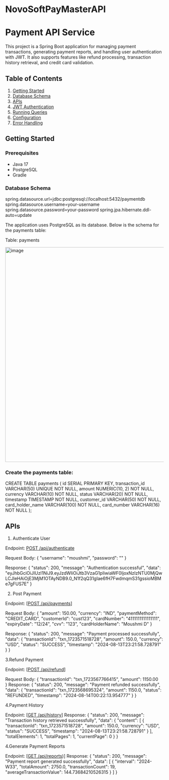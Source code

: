 # NovoSoftPayMasterAPI

# Payment API Service

This project is a Spring Boot application for managing payment transactions, generating payment reports, and handling user authentication with JWT. It also supports features like refund processing, transaction history retrieval, and credit card validation.

## Table of Contents

1. [Getting Started](#getting-started)
2. [Database Schema](#database-schema)
3. [APIs](#apis)
4. [JWT Authentication](#jwt-authentication)
5. [Running Queries](#running-queries)
6. [Configuration](#configuration)
7. [Error Handling](#error-handling)

## Getting Started

### Prerequisites

- Java 17
- PostgreSQL
- Gradle

### Database Schema

spring.datasource.url=jdbc:postgresql://localhost:5432/paymentdb
spring.datasource.username=your-username
spring.datasource.password=your-password
spring.jpa.hibernate.ddl-auto=update

The application uses PostgreSQL as its database. Below is the schema for the payments table:

Table: payments

<img width="680" alt="image" src="https://github.com/user-attachments/assets/d88bb1a6-6a2c-4986-8b96-e5162762a5ff">

###  Create the payments table:

CREATE TABLE payments (
    id SERIAL PRIMARY KEY,
    transaction_id VARCHAR(50) UNIQUE NOT NULL,
    amount NUMERIC(10, 2) NOT NULL,
    currency VARCHAR(10) NOT NULL,
    status VARCHAR(20) NOT NULL,
    timestamp TIMESTAMP NOT NULL,
    customer_id VARCHAR(50) NOT NULL,
    card_holder_name VARCHAR(100) NOT NULL,
    card_number VARCHAR(16) NOT NULL
);


## APIs

  1. Authenticate User

Endpoint: [POST /api/authenticate](http://localhost:8080/api/authenticate)

Request Body: 
{
    "username": "moushmi",
    "password": ""
}

Response: 
{
    "status": 200,
    "message": "Authentication successful",
    "data": "eyJhbGciOiJIUzI1NiJ9.eyJzdWIiOiJtb3VzaG1pIiwiaWF0IjoxNzIzNTU0MjQwLCJleHAiOjE3MjM1OTAyNDB9.0_N1f2qQ31gIae6fH7FwdmqmS31gssioMBMe7gFUS7E"
}


  2. Post Payment

Endpoint: [[POST /api/payments](http://localhost:8080/api/payments)]

Request Body: 
{
    "amount": 150.00,
    "currency": "IND",
    "paymentMethod": "CREDIT_CARD",
    "customerId": "cust123",
    "cardNumber": "4111111111111111",
    "expiryDate": "12/24",
    "cvv": "123",
    "cardHolderName": "Moushmi D"
}

Response: 
{
    "status": 200,
    "message": "Payment processed successfully",
    "data": {
        "transactionId": "txn_1723571518728",
        "amount": 150.0,
        "currency": "USD",
        "status": "SUCCESS",
        "timestamp": "2024-08-13T23:21:58.728791"
    }
}

 3.Refund Payment

Endpoint: [[POST /api/refund](http://localhost:8080/api/refund)]

Request Body: 
{
        "transactionId": "txn_1723567766415",
        "amount": 1150.00   
}
Response: 
{
    "status": 200,
    "message": "Payment refunded successfully",
    "data": {
        "transactionId": "txn_1723568695324",
        "amount": 1150.0,
        "status": "REFUNDED",
        "timestamp": "2024-08-14T00:22:13.954777"
    }
}

  4.Payment History

Endpoint: [[GET /api/history](http://localhost:8080/api/history)]
Response: 
{
    "status": 200,
    "message": "Transaction history retrieved successfully",
    "data": {
        "content": [
            {
                "transactionId": "txn_1723571518728",
                "amount": 150.0,
                "currency": "USD",
                "status": "SUCCESS",
                "timestamp": "2024-08-13T23:21:58.728791"
            }
        ],
        "totalElements": 1,
        "totalPages": 1,
        "currentPage": 0
    }
}


4.Generate Payment Reports

Endpoint: [[GET /api/reports](http://localhost:8080/api/payments/reports?startDate=2024-08-01T00:00:00Z&endDate=2024-08-13T23:59:59Z&groupBy=week))]
Response: 
{
    "status": 200,
    "message": "Payment report generated successfully",
    "data": [
        {
            "interval": "2024-W33",
            "totalAmount": 2750.0,
            "transactionCount": 19,
            "averageTransactionValue": 144.73684210526315
        }
    ]
}



